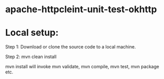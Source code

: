 # apache-httpcleint-unit-test-okhttp

# Local setup:


Step 1: Download or clone the source code to a local machine. 

Step 2: mvn clean install

mvn install will invoke mvn validate, mvn compile, mvn test, mvn package etc.
